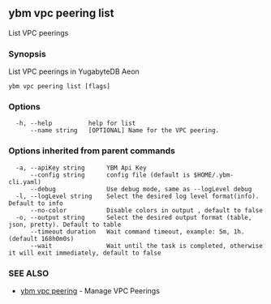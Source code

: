 ## ybm vpc peering list

List VPC peerings

### Synopsis

List VPC peerings in YugabyteDB Aeon

```
ybm vpc peering list [flags]
```

### Options

```
  -h, --help          help for list
      --name string   [OPTIONAL] Name for the VPC peering.
```

### Options inherited from parent commands

```
  -a, --apiKey string      YBM Api Key
      --config string      config file (default is $HOME/.ybm-cli.yaml)
      --debug              Use debug mode, same as --logLevel debug
  -l, --logLevel string    Select the desired log level format(info). Default to info
      --no-color           Disable colors in output , default to false
  -o, --output string      Select the desired output format (table, json, pretty). Default to table
      --timeout duration   Wait command timeout, example: 5m, 1h. (default 168h0m0s)
      --wait               Wait until the task is completed, otherwise it will exit immediately, default to false
```

### SEE ALSO

* [ybm vpc peering](ybm_vpc_peering.md)	 - Manage VPC Peerings

